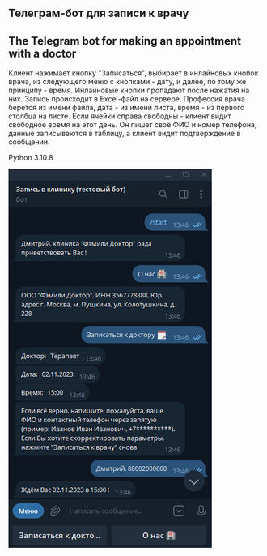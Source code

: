 ## Телеграм-бот для записи к врачу

## The Telegram bot for making an appointment with a doctor

Клиент нажимает кнопку "Записаться", выбирает в инлайновых кнопок врача, из следующего меню с кнопками - дату, и далее, по тому же принципу - время. Инлайновые кнопки пропадают после нажатия на них. 
Запись происходит в Excel-файл на сервере. Профессия врача берется из имени файла, дата - из имени листа, время - из первого столбца на листе.
Если ячейки справа свободны - клиент видит свободное время на этот день. Он пишет своё ФИО и номер телефона, данные записываются в таблицу, а клиент видит подтверждение в сообщении.

Python 3.10.8

![Phone](https://github.com/Demston/Family_Doctor_test_bot/blob/main/med%20bot%20screenshot.png)
